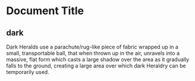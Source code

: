 # Document Title
## dark
Dark Heralds use a parachute/rug-like piece of fabric wrapped up in a small, transportable ball, that when thrown up in the air, unravels into a massive, flat form which casts a large shadow over the area as it gradually falls to the ground, creating a large area over which dark Heraldry can be temporarily used. 
